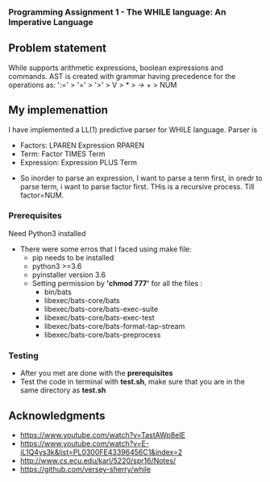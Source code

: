

### Programming Assignment 1 - The WHILE language: An Imperative Language
 ## Problem statement ##



While supports arithmetic expressions, boolean expressions and commands.
AST is created with grammar having precedence for the operations as: ':=' > '=' > '>' > V > * > -> + > NUM
 


## My implemenattion

I have implemented a LL(1) predictive parser for WHILE language. Parser is 
* Factors: LPAREN Expression RPAREN
* Term:  Factor TIMES Term
* Expression: Expression PLUS Term
- So inorder to parse an expression, I want to parse a term first, in oredr to parse term, i want to parse factor first. THis is a recursive process. Till factor=NUM.
### Prerequisites


Need Python3 installed
* There were some erros that I faced using make file:
   - pip needs to be installed
   - python3 >=3.6
   - pyinstaller version 3.6
   - Setting permission by **'chmod 777'** for all the files :
       - bin/bats
       - libexec/bats-core/bats
       - libexec/bats-core/bats-exec-suite
       - libexec/bats-core/bats-exec-test
       - libexec/bats-core/bats-format-tap-stream
       - libexec/bats-core/bats-preprocess
    
    

### Testing
* After you met are done with the **prerequisites**
* Test the code in terminal with **test.sh**, make sure that you are in the same directory as **test.sh**


## Acknowledgments

* https://www.youtube.com/watch?v=TastAWp8eIE
* https://www.youtube.com/watch?v=E-iL1Q4ys3k&list=PL0300FE43396456C1&index=2
* http://www.cs.ecu.edu/karl/5220/spr16/Notes/
* https://github.com/versey-sherry/while

